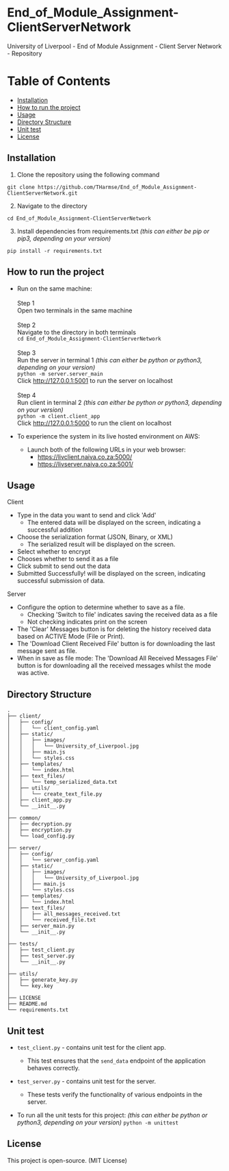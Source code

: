 # End_of_Module_Assignment-ClientServerNetwork
University of Liverpool - End of Module Assignment - Client Server Network - Repository

# Table of Contents
- [Installation](#installation)
- [How to run the project](#how-to-run-the-project)
- [Usage](#usage)
- [Directory Structure](#directory-structure)
- [Unit test](#unit-test)
- [License](#license)


## Installation

1. Clone the repository using the following command  
```
git clone https://github.com/THarmse/End_of_Module_Assignment-ClientServerNetwork.git
```     
2. Navigate to the directory
```
cd End_of_Module_Assignment-ClientServerNetwork  
```  
3. Install dependencies from requirements.txt _(this can either be pip or pip3, depending on your version)_
```
pip install -r requirements.txt
```   
## How to run the project  
* Run on the same machine:  
  <br>
  Step 1  
  Open two terminals in the same machine  
  <br>
  Step 2  
  Navigate to the directory in both terminals  
  `cd End_of_Module_Assignment-ClientServerNetwork `  
  <br>
  Step 3  
  Run the server in terminal 1   _(this can either be python or python3, depending on your version)_  
  `python -m server.server_main`  
  Click http://127.0.0.1:5001 to run the server on localhost  
  <br>
  Step 4  
  Run client in terminal 2   _(this can either be python or python3, depending on your version)_  
  `python -m client.client_app`  
  Click http://127.0.0.1:5000 to run the client on localhost


* To experience the system in its live hosted environment on AWS:
  * Launch both of the following URLs in your web browser:
    * https://livclient.naiva.co.za:5000/  
    * https://livserver.naiva.co.za:5001/

## Usage

Client
* Type in the data you want to send and click 'Add'
    - The entered data will be displayed on the screen, indicating a successful addition
* Choose the serialization format (JSON, Binary, or XML)
    - The serialized result will be displayed on the screen.
* Select whether to encrypt
* Chooses whether to send it as a file
* Click submit to send out the data  
* Submitted Successfully! will be displayed on the screen, indicating successful submission of data.  

Server  
* Configure the option to determine whether to save as a file.
  * Checking 'Switch to file' indicates saving the received data as a file
  * Not checking indicates print on the screen
* The 'Clear' Messages button is for deleting the history received data based on ACTIVE Mode (File or Print).
* The 'Download Client Received File' button is for downloading the last message sent as file. 
* When in save as file mode: The 'Download All Received Messages File' button is for downloading all the received messages whilst the mode was active.

## Directory Structure
    .
    ├── client/
    │   ├── config/
    │   │   └── client_config.yaml
    │   ├── static/
    │   │   ├── images/
    │   │   │   └── University_of_Liverpool.jpg
    │   │   ├── main.js
    │   │   └── styles.css
    │   ├── templates/
    │   │   └── index.html
    │   ├── text_files/
    │   │   └── temp_serialized_data.txt
    │   ├── utils/
    │   │   └── create_text_file.py
    │   ├── client_app.py
    │   └── __init__.py
    │
    ├── common/
    │   ├── decryption.py
    │   ├── encryption.py
    │   └── load_config.py
    │
    ├── server/
    │   ├── config/
    │   │   └── server_config.yaml
    │   ├── static/
    │   │   ├── images/
    │   │   │   └── University_of_Liverpool.jpg
    │   │   ├── main.js
    │   │   └── styles.css
    │   ├── templates/
    │   │   └── index.html
    │   ├── text_files/
    │   │   ├── all_messages_received.txt
    │   │   └── received_file.txt
    │   ├── server_main.py
    │   └── __init__.py
    │
    ├── tests/
    │   ├── test_client.py
    │   ├── test_server.py
    │   └── __init__.py
    │
    ├── utils/
    │   ├── generate_key.py
    │   └── key.key
    │
    ├── LICENSE
    ├── README.md
    └── requirements.txt

## Unit test
- `test_client.py` - contains unit test for the client app.
  - This test ensures that the `send_data` endpoint of the application behaves correctly.
  
- `test_server.py` - contains unit test for the server.
  - These tests verify the functionality of various endpoints in the server.
- To run all the unit tests for this project:   _(this can either be python or python3, depending on your version)_
  `python -m unittest`
  
## License
This project is open-source. (MIT License)

